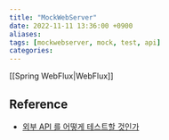 ```yaml
---
title: "MockWebServer"
date: 2022-11-11 13:36:00 +0900
aliases: 
tags: [mockwebserver, mock, test, api]
categories: 
---
```


[[Spring WebFlux|WebFlux]]

## Reference

- [외부 API 를 어떻게 테스트할 것인가](https://velog.io/@kyle/외부-API를-어떻게-테스트-할-것인가)